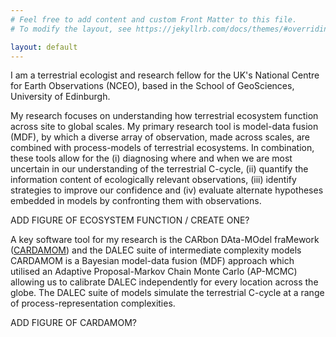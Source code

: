 ```yaml
---
# Feel free to add content and custom Front Matter to this file.
# To modify the layout, see https://jekyllrb.com/docs/themes/#overriding-theme-defaults

layout: default
---
```


I am a terrestrial ecologist and research fellow for the UK's National Centre for Earth Observations (NCEO), based in the School of GeoSciences, University of Edinburgh. 

My research focuses on understanding how terrestrial ecosystem function across site to global scales. My primary research tool is model-data fusion (MDF), by which a diverse array of observation, made across scales, are combined with process-models of terrestrial ecosystems. In combination, these tools allow for the (i) diagnosing where and when we are most uncertain in our understanding of the terrestrial C-cycle, (ii) quantify the information content of ecologically relevant observations, (iii) identify strategies to improve our confidence and (iv) evaluate alternate hypotheses embedded in models by confronting them with observations.

ADD FIGURE OF ECOSYSTEM FUNCTION / CREATE ONE?

A key software tool for my research is the CARbon DAta-MOdel fraMework ([CARDAMOM](https://github.com/GCEL/CARDAMOM)) and the DALEC suite of intermediate complexity models CARDAMOM is a Bayesian model-data fusion (MDF) approach which utilised an Adaptive Proposal-Markov Chain Monte Carlo (AP-MCMC) allowing us to calibrate DALEC independently for every location across the globe. The DALEC suite of models simulate the terrestrial C-cycle at a range of process-representation complexities.

ADD FIGURE OF CARDAMOM?
